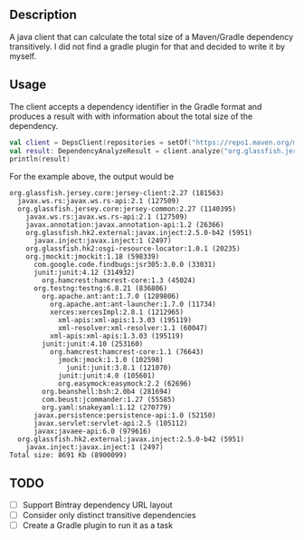 ## Description
A java client that can calculate the total size of a Maven/Gradle dependency transitively. 
I did not find a gradle plugin for that and decided to write it by myself.

## Usage
The client accepts a dependency identifier in the Gradle format and produces a result with 
with information about the total size of the dependency.

```kotlin
val client = DepsClient(repositories = setOf("https://repo1.maven.org/maven2"))
val result: DependencyAnalyzeResult = client.analyze("org.glassfish.jersey.core:jersey-client:2.27")
println(result)
```

For the example above, the output would be
```
org.glassfish.jersey.core:jersey-client:2.27 (181563)
  javax.ws.rs:javax.ws.rs-api:2.1 (127509)
  org.glassfish.jersey.core:jersey-common:2.27 (1140395)
    javax.ws.rs:javax.ws.rs-api:2.1 (127509)
    javax.annotation:javax.annotation-api:1.2 (26366)
    org.glassfish.hk2.external:javax.inject:2.5.0-b42 (5951)
      javax.inject:javax.inject:1 (2497)
    org.glassfish.hk2:osgi-resource-locator:1.0.1 (20235)
    org.jmockit:jmockit:1.18 (598339)
      com.google.code.findbugs:jsr305:3.0.0 (33031)
      junit:junit:4.12 (314932)
        org.hamcrest:hamcrest-core:1.3 (45024)
      org.testng:testng:6.8.21 (836806)
        org.apache.ant:ant:1.7.0 (1289806)
          org.apache.ant:ant-launcher:1.7.0 (11734)
          xerces:xercesImpl:2.8.1 (1212965)
            xml-apis:xml-apis:1.3.03 (195119)
            xml-resolver:xml-resolver:1.1 (60047)
          xml-apis:xml-apis:1.3.03 (195119)
        junit:junit:4.10 (253160)
          org.hamcrest:hamcrest-core:1.1 (76643)
            jmock:jmock:1.1.0 (102598)
              junit:junit:3.8.1 (121070)
            junit:junit:4.0 (105601)
            org.easymock:easymock:2.2 (62696)
        org.beanshell:bsh:2.0b4 (281694)
        com.beust:jcommander:1.27 (55585)
        org.yaml:snakeyaml:1.12 (270779)
      javax.persistence:persistence-api:1.0 (52150)
      javax.servlet:servlet-api:2.5 (105112)
      javax:javaee-api:6.0 (979616)
  org.glassfish.hk2.external:javax.inject:2.5.0-b42 (5951)
    javax.inject:javax.inject:1 (2497)
Total size: 8691 Kb (8900099)
``` 

## TODO
- [ ] Support Bintray dependency URL layout
- [ ] Consider only distinct transitive dependencies
- [ ] Create a Gradle plugin to run it as a task   